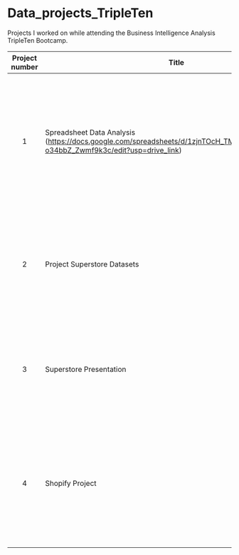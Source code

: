 # Data_projects_TripleTen
Projects I worked on while attending the Business Intelligence Analysis TripleTen Bootcamp.


| Project number | Title | Description |
| :-----------: | ----------- |----------- |
| 1 | Spreadsheet Data Analysis (https://docs.google.com/spreadsheets/d/1zjnTOcH_TMXdxoFTZlAkIzN0_8h-o34bbZ_Zwmf9k3c/edit?usp=drive_link)| The project task was to analyze Airbnb data and offer guidance on which property types to invest. Created a pivot table to show top ten neighborhoods with top reviews on vocational rentals.|
| 2 | Project Superstore Datasets | The project task was to study the average sales and return rates to determine what can be retained or not, and needs further attention. |
| 3 | Superstore Presentation | The project task was to create a story from the results with texts and charts along with recording to explain comprehensive return analysls. |
| 4 | Shopify Project | The Power BI project task was to help client with data analysis on app ratings that're stable when over 4 stars and those under suggests the need for market stabilization. |

